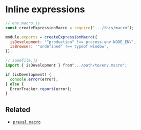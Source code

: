 # Inline expressions

```js
// env.macro.js
const createExpressionMacro = require(".../this/macro");

module.exports = createExpressionMacro({
  isDevelopment: '"production" !== process.env.NODE_ENV',
  isBrowser: '"undefined" !== typeof window',
});

// somefile.js
import { isDevelopment } from".../path/to/env.macro";

if (isDevelopment) {
  console.error(error);
} else {
  ErrorTracker.report(error);
}
```

## Related

- [`preval.macro`](https://github.com/kentcdodds/preval.macro)
